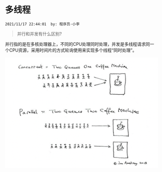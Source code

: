 # 多线程
`2021/11/17 22:44:01  by: 程序员·小李`

> 并行和并发有什么区别?

并行指的是在多核处理器上，不同的CPU处理同时处理，并发是多线程请求同一个CPU资源，采用时间片的方式轮询使用来实现多个线程“同时处理”。

![image](多线程/ec6a4b2e-d837-48d7-8849-2efe8a616e8e.png)



